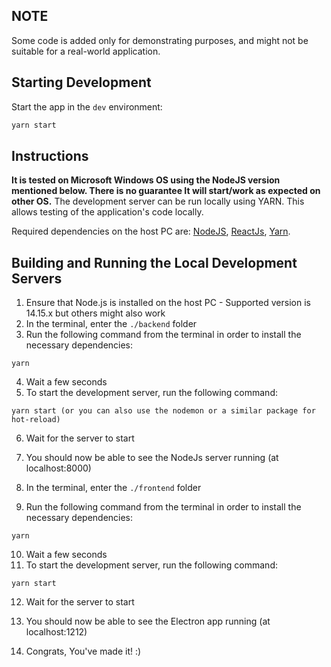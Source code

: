 ## NOTE

Some code is added only for demonstrating purposes, and might not be suitable for a real-world application.

## Starting Development

Start the app in the `dev` environment:

```bash
yarn start
```

## Instructions
**It is tested on Microsoft Windows OS using the NodeJS version mentioned below. There is no guarantee It will start/work as expected on other OS.**
The development server can be run locally using YARN. This allows testing of the application's code locally. 

Required dependencies on the host PC are: [NodeJS](https://nodejs.org/), [ReactJs](https://reactjs.org/), [Yarn](https://yarnpkg.com/).

## Building and Running the Local Development Servers
1. Ensure that Node.js is installed on the host PC - Supported version is 14.15.x but others might also work
2. In the terminal, enter the `./backend` folder
3. Run the following command from the terminal in order to install the necessary dependencies:
```
yarn
```
4. Wait a few seconds
5. To start the development server, run the following command:
```
yarn start (or you can also use the nodemon or a similar package for hot-reload)
```
6. Wait for the server to start
7. You should now be able to see the NodeJs server running (at localhost:8000)

8. In the terminal, enter the `./frontend` folder
9. Run the following command from the terminal in order to install the necessary dependencies:
```
yarn
```
10. Wait a few seconds
11. To start the development server, run the following command:
```
yarn start
```
12. Wait for the server to start
13. You should now be able to see the Electron app running (at localhost:1212)

14. Congrats, You've made it! :)